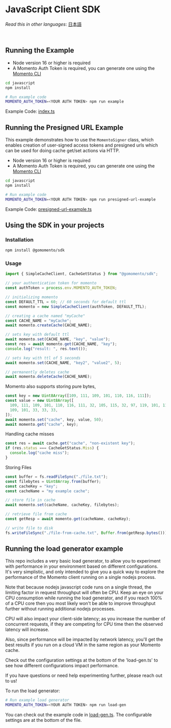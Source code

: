 # JavaScript Client SDK

_Read this in other languages_: [日本語](README.ja.md)

<br>

## Running the Example

- Node version 16 or higher is required
- A Momento Auth Token is required, you can generate one using the [Momento CLI](https://github.com/momentohq/momento-cli)

```bash
cd javascript
npm install

# Run example code
MOMENTO_AUTH_TOKEN=<YOUR AUTH TOKEN> npm run example
```

Example Code: [index.ts](index.ts)

## Running the Presigned URL Example

This example demonstrates how to use the `MomentoSigner` class, which enables creation of user-signed access tokens and presigned urls which can be used for doing cache get/set actions via HTTP.

- Node version 16 or higher is required
- A Momento Auth Token is required, you can generate one using the [Momento CLI](https://github.com/momentohq/momento-cli)

```bash
cd javascript
npm install

# Run example code
MOMENTO_AUTH_TOKEN=<YOUR AUTH TOKEN> npm run presigned-url-example
```

Example Code: [presigned-url-example.ts](presigned-url-example.ts)

## Using the SDK in your projects

### Installation

```bash
npm install @gomomento/sdk
```

### Usage

```typescript
import { SimpleCacheClient, CacheGetStatus } from "@gomomento/sdk";

// your authentication token for momento
const authToken = process.env.MOMENTO_AUTH_TOKEN;

// initializing momento
const DEFAULT_TTL = 60; // 60 seconds for default ttl
const momento = new SimpleCacheClient(authToken, DEFAULT_TTL);

// creating a cache named "myCache"
const CACHE_NAME = "myCache";
await momento.createCache(CACHE_NAME);

// sets key with default ttl
await momento.set(CACHE_NAME, "key", "value");
const res = await momento.get(CACHE_NAME, "key");
console.log("result: ", res.text());

// sets key with ttl of 5 seconds
await momento.set(CACHE_NAME, "key2", "value2", 5);

// permanently deletes cache
await momento.deleteCache(CACHE_NAME);
```

Momento also supports storing pure bytes,

```typescript
const key = new Uint8Array([109, 111, 109, 101, 110, 116, 111]);
const value = new Uint8Array([
  109, 111, 109, 101, 110, 116, 111, 32, 105, 115, 32, 97, 119, 101, 115, 111,
  109, 101, 33, 33, 33,
]);
await momento.set("cache", key, value, 50);
await momento.get("cache", key);
```

Handling cache misses

```typescript
const res = await cache.get("cache", "non-existent key");
if (res.status === CacheGetStatus.Miss) {
  console.log("cache miss");
}
```

Storing Files

```typescript
const buffer = fs.readFileSync("./file.txt");
const filebytes = Uint8Array.from(buffer);
const cacheKey = "key";
const cacheName = "my example cache";

// store file in cache
await momento.set(cacheName, cacheKey, filebytes);

// retrieve file from cache
const getResp = await momento.get(cacheName, cacheKey);

// write file to disk
fs.writeFileSync("./file-from-cache.txt", Buffer.from(getResp.bytes()));
```

## Running the load generator example

This repo includes a very basic load generator, to allow you to experiment with
performance in your environment based on different configurations.  It's very
simplistic, and only intended to give you a quick way to explore the performance
of the Momento client running on a single nodejs process.

Note that because nodejs javascript code runs on a single thread, the limiting
factor in request throughput will often be CPU.  Keep an eye on your CPU
consumption while running the load generator, and if you reach 100%
of a CPU core then you most likely won't be able to improve throughput further
without running additional nodejs processes.

CPU will also impact your client-side latency; as you increase the number of
concurrent requests, if they are competing for CPU time then the observed
latency will increase.

Also, since performance will be impacted by network latency, you'll get the best
results if you run on a cloud VM in the same region as your Momento cache.

Check out the configuration settings at the bottom of the 'load-gen.ts' to
see how different configurations impact performance.

If you have questions or need help experimenting further, please reach out to us!

To run the load generator:

```bash
# Run example load generator
MOMENTO_AUTH_TOKEN=<YOUR AUTH TOKEN> npm run load-gen
```


You can check out the example code in [load-gen.ts](load-gen.ts).  The configurable
settings are at the bottom of the file.

